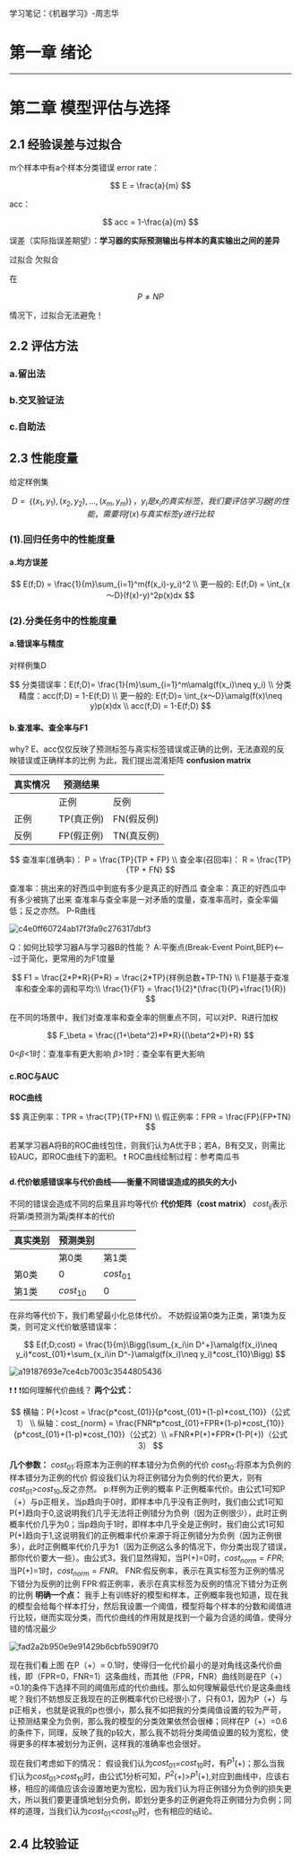 学习笔记：《机器学习》-周志华

# 第一章 绪论
---
# 第二章 模型评估与选择
## 2.1 经验误差与过拟合
m个样本中有a个样本分类错误
error rate：

$$
E = \frac{a}{m}
$$

acc：

$$
acc = 1-\frac{a}{m}
$$

误差（实际指误差期望）：**学习器的实际预测输出与样本的真实输出之间的差异**

过拟合
欠拟合

在

$$
P \neq NP
$$

情况下，过拟合无法避免！

## 2.2 评估方法
### a.留出法
### b.交叉验证法
### c.自助法

## 2.3 性能度量
给定样例集 

$$
D=｛(x_1,y_1),(x_2,y_2),...,(x_m,y_m)｝
，y_i是x_i的真实标签，
我们要评估学习器f的性能，需要将f(x)与真实标签y进行比较
$$

### (1).回归任务中的性能度量
#### a.均方误差
$$
E(f;D) = \frac{1}{m}\sum_{i=1}^m(f(x_i)-y_i)^2
\\
更一般的:
E(f;D) = \int_{x～D}(f(x)-y)^2p(x)dx
$$
### (2).分类任务中的性能度量
#### a.错误率与精度
对样例集D

$$
分类错误率：E(f;D)= \frac{1}{m}\sum_{i=1}^m\amalg(f(x_i)\neq y_i)
\\
分类精度：acc(f;D) = 1-E(f;D)
\\
更一般的:
E(f;D)= \int_{x～D}\amalg(f(x)\neq y)p(x)dx
\\
acc(f;D) = 1-E(f;D)
$$

#### b.查准率、查全率与F1
why?
E、acc仅仅反映了预测标签与真实标签错误或正确的比例，无法直观的反映错误或正确样本的比例
为此，我们提出混淆矩阵
**confusion matrix**

|真实情况|预测结果||
|-|-|-|
||正例|反例|
|正例|TP(真正例)|FN(假反例)|
|反例|FP(假正例)|TN(真反例)|

$$
查准率(准确率)： P = \frac{TP}{TP + FP}
\\
查全率(召回率)： R = \frac{TP}{TP + FN}
$$

查准率：挑出来的好西瓜中到底有多少是真正的好西瓜
查全率：真正的好西瓜中有多少被挑了出来
查准率与查全率是一对矛盾的度量，查准率高时，查全率偏低；反之亦然。
P-R曲线


![c4e0ff60724ab17f3fa9c276317dbf3](assets/c4e0ff60724ab17f3fa9c276317dbf3.jpg)

Q：如何比较学习器A与学习器B的性能？
A:平衡点(Break-Event Point,BEP)<---过于简化，更常用的为F1度量

$$
F1 = \frac{2*P*R}{P+R} = \frac{2*TP}{样例总数+TP-TN}
\\
F1是基于查准率和查全率的调和平均:\\
\frac{1}{F1} = \frac{1}{2}*(\frac{1}{P}+\frac{1}{R})
$$

在不同的场景中，我们对查准率和查全率的侧重点不同，可以对P、R进行加权

$$
F_\beta = \frac{(1+\beta^2)*P*R}{(\beta^2*P)+R}
$$

0<$\beta$<1时：查准率有更大影响
$\beta$>1时：查全率有更大影响
#### c.ROC与AUC
**ROC曲线**

$$
真正例率：TPR = \frac{TP}{TP+FN}
\\
假正例率：FPR = \frac{FP}{FP+TN}
$$

若某学习器A将B的ROC曲线包住，则我们认为A优于B；若A，B有交叉，则需比较AUC，即ROC曲线下的面积。
:exclamation: ROC曲线绘制过程：参考南瓜书
#### d.代价敏感错误率与代价曲线——衡量不同错误造成的损失的大小
不同的错误会造成不同的后果且非均等代价
**代价矩阵（cost matrix）**
$cost_{ij}$表示将第$i$类预测为第$j$类样本的代价

|真实类别|预测类别||
|-|-|-|
||第0类|第1类|
|第0类|0|$cost_{01}$|
|第1类|$cost_{10}$|0|

在非均等代价下，我们希望最小化总体代价。
不妨假设第0类为正类，第1类为反类，则可定义代价敏感错误率：

$$
E(f;D;cost) = \frac{1}{m}\Bigg(\sum_{x_i\in D^+}\amalg(f(x_i)\neq y_i)*cost_{01}+\sum_{x_i\in D^-}\amalg(f(x_i)\neq y_i)*cost_{10}\Bigg)
$$


![a19187693e7ce4cb7003c3544805436](assets/a19187693e7ce4cb7003c3544805436.jpg)

:exclamation: :exclamation: :exclamation:如何理解代价曲线？
**两个公式：**

$$
横轴：P(+)cost = \frac{p*cost_{01}}{p*cost_{01}+(1-p)*cost_{10}}（公式1）
\\
纵轴：cost_{norm} = \frac{FNR*p*cost_{01}+FPR*(1-p)*cost_{10}}{p*cost_{01}+(1-p)*cost_{10}}（公式2）\\ =FNR*P(+)+FPR*(1-P(+))（公式3）
$$

**几个参数：**
$cost_{01}$:将原本为正例的样本错分为负例的代价
$cost_{10}$:将原本为负例的样本错分为正例的代价
假设我们认为将正例错分为负例的代价更大，则有$cost_{01}$>$cost_{10}$,反之亦然。
p:样例为正例的概率
P:正例概率代价。由公式1可知P（+）与p正相关。当p趋向于0时，即样本中几乎没有正例时，我们由公式1可知P(+)趋向于0,这说明我们几乎无法将正例错分为负例（因为正例很少），此时正例概率代价几乎为0；当p趋向于1时，即样本中几乎全是正例时，我们由公式1可知P(+)趋向于1,这说明我们的正例概率代价来源于将正例错分为负例（因为正例很多），此时正例概率代价几乎为1（因为正例这么多的情况下，你分类出现了错误，那你代价要大一些）。由公式3，我们显然得知，当P(+)=0时，$cost_{norm}=FPR$;当P(+)=1时，$cost_{norm}=FNR$。
FNR:假反例率，表示在真实标签为正例的情况下错分为反例的比例
FPR:假正例率，表示在真实标签为反例的情况下错分为正例的比例
**明确一个点：**
我手上有训练好的模型和样本，正例概率我也知道，现在我的模型会给每个样本打分，然后我设置一个阈值，模型将每个样本的分数和阈值进行比较，继而实现分类，而代价曲线的作用就是找到一个最为合适的阈值，使得分错的情况最少

![fad2a2b950e9e91429b6cbfb5909f70](assets/fad2a2b950e9e91429b6cbfb5909f70.png)

现在我们看上图
在P（+）= 0.1时，使得归一化代价最小的是对角线这条代价曲线，即（FPR=0，FNR=1）这条曲线，而其他（FPR，FNR）曲线则是在P（+）=0.1的条件下选择不同的阈值形成的代价曲线。那么如何理解最低代价是这条曲线呢？我们不妨想反正我现在的正例概率代价已经很小了，只有0.1，因为P（+）与p正相关，也就是说我的p也很小，那么我不如把我的分类阈值设置的较为严苛，让预测结果全为负例，那么我的模型的分类效果依然会很棒；同样在P（+）=0.6的条件下，同理，反映了我的p较大，那么我不妨将分类阈值设置的较为宽松，使得更多的样本被划分为正例，这样我的准确率也会很好。

现在我们考虑如下的情况：
假设我们认为$cost_{01}$=$cost_{10}$时，有$P^1$(+)；那么当我们认为$cost_{01}$>$cost_{10}$时，由公式1分析可知，$P^2$(+)>$P^1$(+),对应到曲线中，应该右移，相应的阈值应该会设置地更为宽松，因为我们认为将正例错分为负例的损失更大，所以我们要更谨慎地划分负例，即划分更多的正例避免将正例错分为负例；同样的道理，当我们认为$cost_{01}$<$cost_{10}$时，也有相应的结论。

## 2.4 比较验证
























